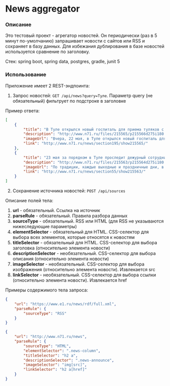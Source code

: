 # News aggregator

### Описание
Это тестовый проект - агрегатор  новостей. Он периодически (раз в 5 минут по-умолчанию) 
запрашивает новости с сайтов или RSS и сохраняет в базу данных.
Для избежания дублирования в базе новостей используется сравнение по заголовку.

Стек: spring boot, spring data, postgres, gradle, junit 5

### Использование
Приложение имеет 2 REST-эндпоинта:
1. Запрос новостей: `GET /api/news?query=Туле`. Параметр query (не обязательный) фильтрует по подстроке в заголовке 

Пример ответа: 
```json
[
    {
        "title": "В Туле открылся новый госпиталь для приема туляков с коронавирусом",
        "description": "http://www.n71.ru/files/215565/p215566d275i180.png",
        "imageUrl": "Вчера, 22 мая, в Туле открылся новый госпиталь для приема коронавирусных больных. Стационар...",
        "link": "http://www.n71.ru/news/section195/show215565/"
    },
    {
        "title": "23 мая за порядком в Туле проследит дежурный сотрудник администрации",
        "description": "http://www.n71.ru/files/215563/p215564d275i180.jpg",
        "imageUrl": "По традиции, каждые выходные и праздничные дни, в Туле организовывается дежурство сотрудников...",
        "link": "http://www.n71.ru/news/section55/show215563/"
    }
]
```

2. Сохранение источника новостей: `POST /api/sources`

Описание полей тела:
1. **url** - обязательный. Ссылка на источник
2. **parseRule** - обязательный. Правила разбора данных
3. **sourceType** - обязательный. RSS или HTML (для RSS не указываются нижеследующие параметры)
4. **elementSelector** - обязательный для HTML. CSS-селектор для выбора всех элементов, которые относятся к новостям
5. **titleSelector** - обязательный для HTML. CSS-селектор для выбора заголовка (относительно элемента новости)
6. **descriptionSelector** - необязательный. CSS-селектор для выбора описания (относительно элемента новости)
7. **imageSelector** - необязательный. CSS-селектор для выбора изображения (относительно элемента новости). Извлекается src
8. **linkSelector** - необязательный. CSS-селектор для выбора ссылки (относительно элемента новости). Извлекается href

Примеры содержимого тела запроса: 
```json
{
	"url": "https://www.e1.ru/news/rdf/full.xml",
	"parseRule": {
		"sourceType": "RSS"
	}	
}
```
```json
{
	"url": "http://www.n71.ru/news",
	"parseRule": {
		"sourceType": "HTML",
        "elementSelector": ".news-column",
        "titleSelector": "h2 a", 
        "descriptionSelector": ".news-announce",
        "imageSelector": "img[src]",
        "linkSelector": "h2 a[href]"
	}	
}
```
